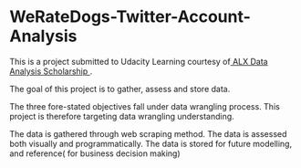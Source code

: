 # WeRateDogs-Twitter-Account-Analysis

This is a project submitted to Udacity Learning courtesy of<a href="https://www.udacity.com/course/data-analyst-nanodegree--nd002?utm_source=gsem_brand&utm_medium=ads_r&utm_campaign=12907727449_c_individuals&utm_term=121152419906&utm_keyword=%2Bnanodegree%20%2Bdata%20%2Banalysis_b&gclid=CjwKCAjwzNOaBhAcEiwAD7Tb6HFl4omkkCf_9BeEqL-6Fkpu8YTDhN_rsxqXQiyLj2TaosK6Vk8zKRoCieYQAvD_BwE"> ALX Data Analysis Scholarship </a>. 

The goal of this project is to gather, assess and store data. 

The three fore-stated objectives fall under data wrangling process. This project is therefore targeting data wrangling understanding.

The data is gathered through web scraping method.
The data is assessed both visually and programmatically.
The data is stored for future modelling, and reference( for business decision making)
